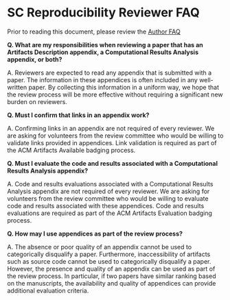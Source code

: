 # SC Reproducibility Reviewer FAQ

Prior to reading this document, please review the  [Author FAQ](http://sc17.supercomputing.org/submitters/technical-papers/reproducibility-initiatives-for-technical-papers/reproducibility-initiative-author-faq/)

**Q. What are my responsibilities when reviewing a paper that has an Artifacts Description appendix, a Computational Results Analysis appendix, or both?**

A. Reviewers are expected to read any appendix that is submitted with a paper. The information in these appendices is often included in any well-written paper. By collecting this information in a uniform way, we hope that the review process will be more effective without requiring a significant new burden on reviewers.

**Q. Must I confirm that links in an appendix work?**

A. Confirming links in an appendix are not required of every reviewer. We are asking for volunteers from the review committee who would be willing to validate links provided in appendices. Link validation is required as part of the ACM Artifacts Available badging process.

**Q. Must I evaluate the code and results associated with a Computational Results Analysis appendix?**

A. Code and results evaluations associated with a Computational Results Analysis appendix are not required of every reviewer. We are asking for volunteers from the review committee who would be willing to evaluate code and results associated with these appendices. Code and results evaluations are required as part of the ACM Artifacts Evaluation badging process.

**Q. How may I use appendices as part of the review process?**

A. The absence or poor quality of an appendix cannot be used to categorically disqualify a paper. Furthermore, inaccessibility of artifacts such as source code cannot be used to categorically disqualify a paper. However, the presence and quality of an appendix can be used as part of the review process. In particular, if two papers have similar ranking based on the manuscripts, the availability and quality of appendices can provide additional evaluation criteria.
